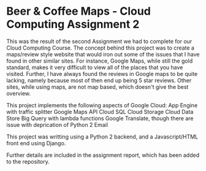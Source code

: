 # Beer & Coffee Maps - Cloud Computing Assignment 2

This was the result of the second Assignment we had to complete for our Cloud Computing Course. 
The concept behind this project was to create a maps/review style website that would iron out some of the issues that
I have found in other similar sites. For instance, Google Maps, while still the gold standard, makes it very difficult to
view all of the places that you have visited. Further, I have always found the reviews in Google maps to be quite lacking,
namely because most of then end up being 5 star reviews.
Other sites, while using maps, are not map based, which doesn't give the best overview.

This project implements the following aspects of Google Cloud:
App Engine with traffic splitter
Google Maps API
Cloud SQL
Cloud Storage
Cloud Data Store
Big Query with lambda functions
Google Translate, though there are issue with deprication of Python 2
Email

This project was writting using a Python 2 backend, and a Javascript/HTML front end using Django.

Further details are included in the assignment report, which has been added to the repository.



